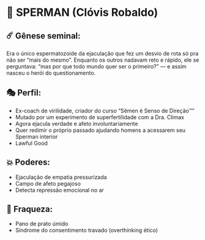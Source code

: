 # 🧬 SPERMAN (Clóvis Robaldo)

## ☄️ Gênese seminal:
Era o único espermatozoide da ejaculação que fez um desvio de rota só pra não ser “mais do mesmo”. Enquanto os outros nadavam reto e rápido, ele se perguntava: “mas por que todo mundo quer ser o primeiro?” — e assim nasceu o herói do questionamento.

## 🎭 Perfil:
- Ex-coach de virilidade, criador do curso “Sêmen é Senso de Direção™”
- Mutado por um experimento de superfertilidade com a Dra. Climax
- Agora ejacula verdade e afeto involuntariamente
- Quer redimir o próprio passado ajudando homens a acessarem seu Sperman interior
- Lawful Good

## 💥 Poderes:
- Ejaculação de empatia pressurizada
- Campo de afeto pegajoso
- Detecta repressão emocional no ar

## 🧻 Fraqueza:
- Pano de prato úmido
- Síndrome do consentimento travado (overthinking ético)